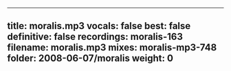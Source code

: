 
---
title: moralis.mp3
vocals: false
best: false
definitive: false
recordings: moralis-163
filename: moralis.mp3
mixes: moralis-mp3-748
folder: 2008-06-07/moralis
weight: 0
---
